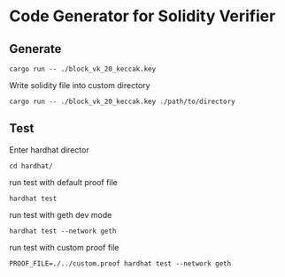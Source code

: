 # Code Generator for Solidity Verifier
## Generate

`cargo run -- ./block_vk_20_keccak.key`

Write solidity file into custom directory

`cargo run -- ./block_vk_20_keccak.key ./path/to/directory`

## Test
Enter hardhat director 

`cd hardhat/`

run test with default proof file

`hardhat test`

run test with geth dev mode

`hardhat test --network geth`

run test with custom proof file

`PROOF_FILE=./../custom.proof hardhat test --network geth`